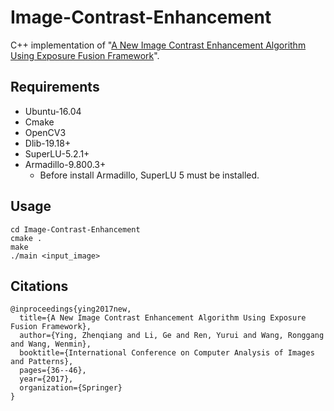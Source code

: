 # Image-Contrast-Enhancement
C++ implementation of "[A New Image Contrast Enhancement Algorithm Using Exposure Fusion Framework](https://baidut.github.io/OpenCE/caip2017.html)".

## Requirements
* Ubuntu-16.04
* Cmake
* OpenCV3
* Dlib-19.18+
* SuperLU-5.2.1+
* Armadillo-9.800.3+
  * Before install Armadillo, SuperLU 5 must be installed.
  
## Usage
```
cd Image-Contrast-Enhancement
cmake .
make
./main <input_image>
```

## Citations
```
@inproceedings{ying2017new,
  title={A New Image Contrast Enhancement Algorithm Using Exposure Fusion Framework},
  author={Ying, Zhenqiang and Li, Ge and Ren, Yurui and Wang, Ronggang and Wang, Wenmin},
  booktitle={International Conference on Computer Analysis of Images and Patterns},
  pages={36--46},
  year={2017},
  organization={Springer}
}
```
